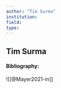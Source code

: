```yaml
---
author: "Tim Surma"
institution:
field:
type:
---
```


## Tim Surma
#### Bibliography:

![[@Mayer2021-in]]